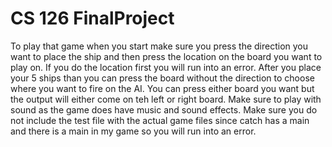 # CS 126 FinalProject
To play that game when you start make sure you press the direction you want to place the ship and then press the location on the board you want to play on. If you do the location first you will run into an error. After you place your 5 ships than you can press the board without the direction to choose where you want to fire on the AI. You can press either board you want but the output will either come on teh left or right board. Make sure to play with sound as the game does have music and sound effects. Make sure you do not include the test file with the actual game files since catch has a main and there is a main in my game so you will run into an error.
